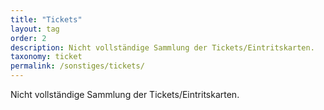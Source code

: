 ```yaml
---
title: "Tickets"
layout: tag
order: 2
description: Nicht vollständige Sammlung der Tickets/Eintritskarten.
taxonomy: ticket
permalink: /sonstiges/tickets/
---
```


Nicht vollständige Sammlung der Tickets/Eintritskarten.